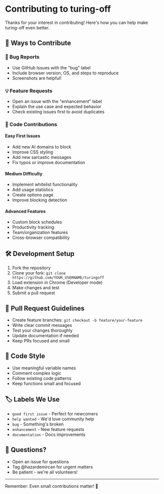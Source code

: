 # Contributing to turing-off

Thanks for your interest in contributing! Here's how you can help make turing-off even better.

## 🎯 Ways to Contribute

### 🐛 Bug Reports
- Use GitHub Issues with the "bug" label
- Include browser version, OS, and steps to reproduce
- Screenshots are helpful!

### 💡 Feature Requests
- Open an issue with the "enhancement" label
- Explain the use case and expected behavior
- Check existing issues first to avoid duplicates

### 🔧 Code Contributions

#### Easy First Issues
- Add new AI domains to block
- Improve CSS styling
- Add new sarcastic messages
- Fix typos or improve documentation

#### Medium Difficulty
- Implement whitelist functionality
- Add usage statistics
- Create options page
- Improve blocking detection

#### Advanced Features
- Custom block schedules
- Productivity tracking
- Team/organization features
- Cross-browser compatibility

## 🛠 Development Setup

1. Fork the repository
2. Clone your fork: `git clone https://github.com/YOUR_USERNAME/turingoff`
3. Load extension in Chrome (Developer mode)
4. Make changes and test
5. Submit a pull request

## 📝 Pull Request Guidelines

- Create feature branches: `git checkout -b feature/your-feature`
- Write clear commit messages
- Test your changes thoroughly
- Update documentation if needed
- Keep PRs focused and small

## 🎨 Code Style

- Use meaningful variable names
- Comment complex logic
- Follow existing code patterns
- Keep functions small and focused

## 🏷 Labels We Use

- `good first issue` - Perfect for newcomers
- `help wanted` - We'd love community help
- `bug` - Something's broken
- `enhancement` - New feature requests
- `documentation` - Docs improvements

## 💬 Questions?

- Open an issue for questions
- Tag @hazardemircan for urgent matters
- Be patient - we're all volunteers!

---

Remember: Even small contributions matter! 🎉
